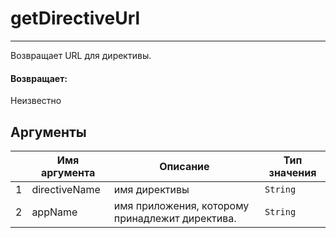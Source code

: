 # getDirectiveUrl

---

Возвращает URL для директивы.

#### Возвращает:

Неизвестно

## Аргументы

|  | Имя аргумента | Описание | Тип значения |
| --- | --- | --- | --- |
| 1 | directiveName | имя директивы | `String` |
| 2 | appName | имя приложения, которому принадлежит директива. | `String` |

